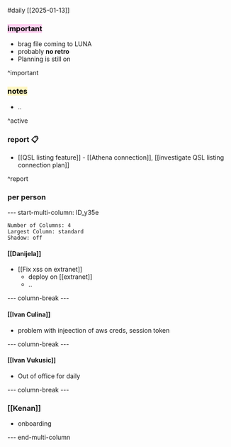 #daily
[[2025-01-13]]

### <mark style="background: #FFB8EBA6;">important</mark>
- brag file coming to LUNA
- probably **no retro**
- Planning is still on

^important

### <mark style="background: #FFF3A3A6;">notes</mark>
- ..

^active

### report 📋
- [[QSL listing feature]] - [[Athena connection]], [[investigate QSL listing connection plan]]

^report

### per person

--- start-multi-column: ID_y35e
```column-settings
Number of Columns: 4
Largest Column: standard
Shadow: off 
```

#### [[Danijela]]
- [[Fix xss on extranet]]
	- deploy on [[extranet]]
	- ..

--- column-break ---

#### [[Ivan Culina]]
- problem with injeection of aws creds, session token

--- column-break ---

#### [[Ivan Vukusic]]
- Out of office for daily

--- column-break ---


### [[Kenan]]
- onboarding 

--- end-multi-column
